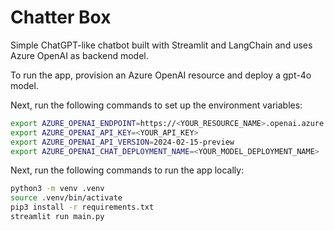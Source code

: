 # Chatter Box

Simple ChatGPT-like chatbot built with Streamlit and LangChain and uses Azure OpenAI as backend model.

To run the app, provision an Azure OpenAI resource and deploy a gpt-4o model.

Next, run the following commands to set up the environment variables:

```bash
export AZURE_OPENAI_ENDPOINT=https://<YOUR_RESOURCE_NAME>.openai.azure.com/
export AZURE_OPENAI_API_KEY=<YOUR_API_KEY>
export AZURE_OPENAI_API_VERSION=2024-02-15-preview
export AZURE_OPENAI_CHAT_DEPLOYMENT_NAME=<YOUR_MODEL_DEPLOYMENT_NAME>
```

Next, run the following commands to run the app locally:

```bash
python3 -m venv .venv
source .venv/bin/activate
pip3 install -r requirements.txt
streamlit run main.py
```